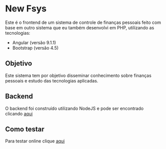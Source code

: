 # New Fsys

Este é o frontend de um sistema de controle de finanças pessoais feito com base em outro sistema que eu também desenvolvi em PHP, utilizando as tecnologias:

- Angular (versão 9.1.1)
- Bootstrap (versão 4.5)

## Objetivo

Este sistema tem por objetivo disseminar conhecimento sobre finanças pessoais e estudo das tecnologias aplicadas.

## Backend

O backend foi construído utilizando NodeJS e pode ser encontrado clicando [aqui](https://github.com/fabriciosenadev/newfsys-backend)

## Como testar

Para testar online clique [aqui](https://fabriciosenadev.github.io/newfsys-angular/)
